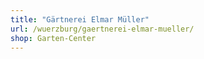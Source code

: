 ```yaml
---
title: "Gärtnerei Elmar Müller"
url: /wuerzburg/gaertnerei-elmar-mueller/
shop: Garten-Center
---
```

